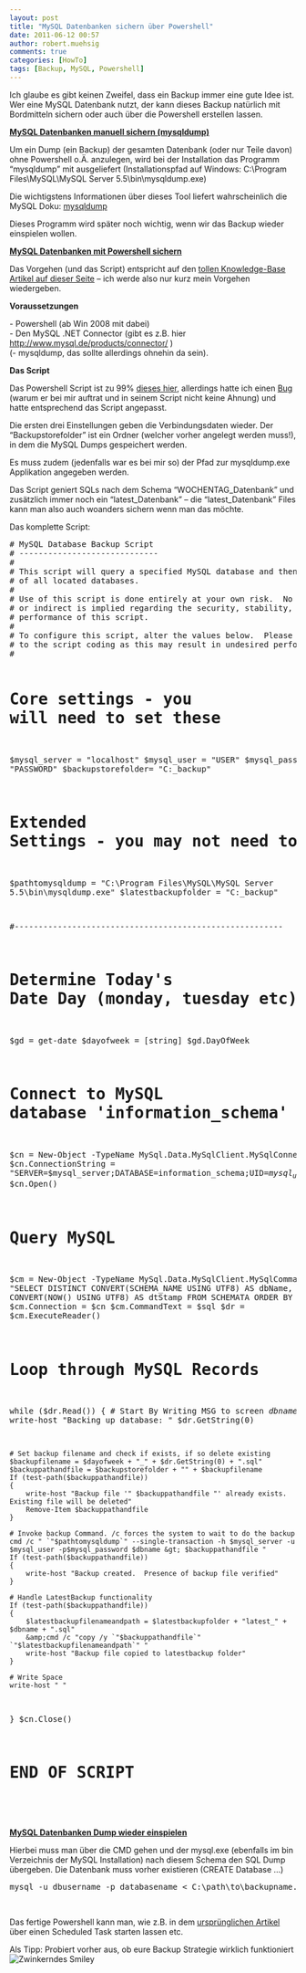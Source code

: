 ```yaml
---
layout: post
title: "MySQL Datenbanken sichern über Powershell"
date: 2011-06-12 00:57
author: robert.muehsig
comments: true
categories: [HowTo]
tags: [Backup, MySQL, Powershell]
---
```

<p>Ich glaube es gibt keinen Zweifel, dass ein Backup immer eine gute Idee ist. Wer eine MySQL Datenbank nutzt, der kann dieses Backup natürlich mit Bordmitteln sichern oder auch über die Powershell erstellen lassen. </p><!--more--><p><strong><u>MySQL Datenbanken manuell sichern (mysqldump)</u></strong></p> <p>Um ein Dump (ein Backup) der gesamten Datenbank (oder nur Teile davon) ohne Powershell o.Ä. anzulegen, wird bei der Installation das Programm “mysqldump” mit ausgeliefert (Installationspfad auf Windows: C:\Program Files\MySQL\MySQL Server 5.5\bin\mysqldump.exe)</p> <p>Die wichtigstens Informationen über dieses Tool liefert wahrscheinlich die MySQL Doku: <a href="http://dev.mysql.com/doc/refman/5.1/de/mysqldump.html">mysqldump</a></p> <p>Dieses Programm wird später noch wichtig, wenn wir das Backup wieder einspielen wollen.</p> <p><strong><u>MySQL Datenbanken mit Powershell sichern</u></strong></p> <p>Das Vorgehen (und das Script) entspricht auf den <a href="http://www.whiteleafnetworks.com/knowledgebase/article/68/default.aspx">tollen Knowledge-Base Artikel auf dieser Seite</a> – ich werde also nur kurz mein Vorgehen wiedergeben.</p> <p><strong>Voraussetzungen</strong></p> <p>- Powershell (ab Win 2008 mit dabei)<br>- Den MySQL .NET Connector (gibt es z.B. hier <a title="http://www.mysql.de/products/connector/" href="http://www.mysql.de/products/connector/">http://www.mysql.de/products/connector/</a> )<br>(- mysqldump, das sollte allerdings ohnehin da sein).</p> <p><strong>Das Script</strong></p> <p>Das Powershell Script ist zu 99% <a href="http://www.whiteleafnetworks.com/knowledgebase/article/69/default.aspx">dieses hier</a>, allerdings hatte ich einen <a href="http://forum.percona.com/index.php/t/1830/">Bug</a> (warum er bei mir auftrat und in seinem Script nicht keine Ahnung) und hatte entsprechend das Script angepasst. </p> <p>Die ersten drei Einstellungen geben die Verbindungsdaten wieder. Der “Backupstorefolder” ist ein Ordner (welcher vorher angelegt werden muss!), in dem die MySQL Dumps gespeichert werden.</p> <p>Es muss zudem (jedenfalls war es bei mir so) der Pfad zur mysqldump.exe Applikation angegeben werden.</p> <p>Das Script geniert SQLs nach dem Schema “WOCHENTAG_Datenbank” und zusätzlich immer noch ein “latest_Datenbank” – die “latest_Datenbank” Files kann man also auch woanders sichern wenn man das möchte.</p> <p>Das komplette Script:</p> <div style="padding-bottom: 0px; margin: 0px; padding-left: 0px; padding-right: 0px; display: inline; float: none; padding-top: 0px" id="scid:812469c5-0cb0-4c63-8c15-c81123a09de7:483869e5-e446-44c1-bf27-ac042a3ab1fb" class="wlWriterEditableSmartContent"><pre name="code" class="c#"># MySQL Database Backup Script
# -----------------------------
#
# This script will query a specified MySQL database and then create .sql backup files
# of all located databases.
#
# Use of this script is done entirely at your own risk.  No guarantee either direct
# or indirect is implied regarding the security, stability, reliability, impact or
# performance of this script.
#
# To configure this script, alter the values below.  Please do make any direct alterations
# to the script coding as this may result in undesired performance.
#

# Core settings - you will need to set these
$mysql_server = "localhost"
$mysql_user = "USER"
$mysql_password = "PASSWORD"
$backupstorefolder= "C:\_backup\"

# Extended Settings - you may not need to set these
$pathtomysqldump = "C:\Program Files\MySQL\MySQL Server 5.5\bin\mysqldump.exe"
$latestbackupfolder = "C:\_backup\"



#--------------------------------------------------------

# Determine Today's Date Day (monday, tuesday etc)
$gd = get-date
$dayofweek = [string] $gd.DayOfWeek


# Connect to MySQL database 'information_schema'
[system.reflection.assembly]::LoadWithPartialName("MySql.Data")
$cn = New-Object -TypeName MySql.Data.MySqlClient.MySqlConnection
$cn.ConnectionString = "SERVER=$mysql_server;DATABASE=information_schema;UID=$mysql_user;PWD=$mysql_password"
$cn.Open()

# Query MySQL 
$cm = New-Object -TypeName MySql.Data.MySqlClient.MySqlCommand
$sql = "SELECT DISTINCT CONVERT(SCHEMA_NAME USING UTF8) AS dbName, CONVERT(NOW() USING UTF8) AS dtStamp FROM SCHEMATA ORDER BY dbName ASC"
$cm.Connection = $cn
$cm.CommandText = $sql
$dr = $cm.ExecuteReader() 

# Loop through MySQL Records
while ($dr.Read())
{
    # Start By Writing MSG to screen
    $dbname = [string]$dr.GetString(0)
    write-host "Backing up database: " $dr.GetString(0)
    
    # Set backup filename and check if exists, if so delete existing
    $backupfilename = $dayofweek + "_" + $dr.GetString(0) + ".sql"
    $backuppathandfile = $backupstorefolder + "" + $backupfilename
    If (test-path($backuppathandfile)) 
    {
        write-host "Backup file '" $backuppathandfile "' already exists.  Existing file will be deleted"
        Remove-Item $backuppathandfile
    }

    # Invoke backup Command. /c forces the system to wait to do the backup
    cmd /c " `"$pathtomysqldump`" --single-transaction -h $mysql_server -u $mysql_user -p$mysql_password $dbname &gt; $backuppathandfile "
    If (test-path($backuppathandfile)) 
    {
        write-host "Backup created.  Presence of backup file verified"
    }
    
    # Handle LatestBackup functionality
    If (test-path($backuppathandfile)) 
    {
        $latestbackupfilenameandpath = $latestbackupfolder + "latest_" + $dbname + ".sql"
        &amp;cmd /c "copy /y `"$backuppathandfile`" `"$latestbackupfilenameandpath`" "
        write-host "Backup file copied to latestbackup folder" 
    }

    # Write Space
    write-host " "
}
$cn.Close()

# END OF SCRIPT</pre></div>
<p>&nbsp;</p>
<h2></h2>
<p><strong><u>MySQL Datenbanken Dump wieder einspielen</u></strong></p>
<p>Hierbei muss man über die CMD gehen und der mysql.exe (ebenfalls im bin Verzeichnis der MySQL Installation) nach diesem Schema den SQL Dump übergeben. Die Datenbank muss vorher existieren (CREATE Database …)</p>
<div style="padding-bottom: 0px; margin: 0px; padding-left: 0px; padding-right: 0px; display: inline; float: none; padding-top: 0px" id="scid:812469c5-0cb0-4c63-8c15-c81123a09de7:eee7cdbd-54da-46d3-87bb-cc14567816bd" class="wlWriterEditableSmartContent"><pre name="code" class="c#">mysql -u dbusername -p databasename &lt; C:\path\to\backupname.sql</pre></div>
<p>&nbsp;</p>
<p>Das fertige Powershell kann man, wie z.B. in dem <a href="http://www.whiteleafnetworks.com/knowledgebase/article/68/default.aspx">ursprünglichen Artikel</a> über einen Scheduled Task starten lassen etc.</p>
<p>Als Tipp: Probiert vorher aus, ob eure Backup Strategie wirklich funktioniert <img style="border-bottom-style: none; border-right-style: none; border-top-style: none; border-left-style: none" class="wlEmoticon wlEmoticon-winkingsmile" alt="Zwinkerndes Smiley" src="{{BASE_PATH}}/assets/wp-images/wlEmoticon-winkingsmile.png"></p>
